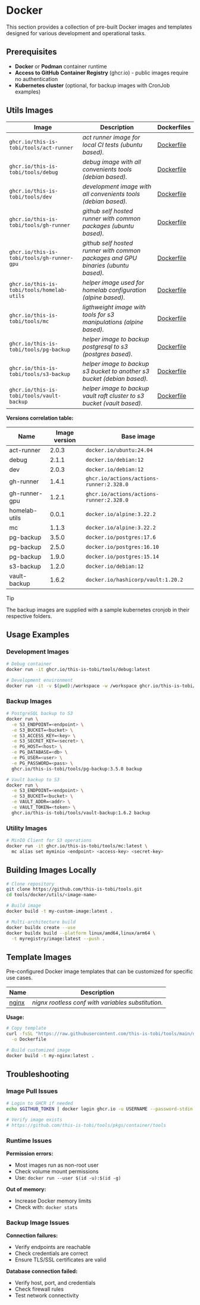 # Docker

This section provides a collection of pre-built Docker images and templates designed for various development and operational tasks.

## Prerequisites

- **Docker** or **Podman** container runtime
- **Access to GitHub Container Registry** (ghcr.io) - public images require no authentication
- **Kubernetes cluster** (optional, for backup images with CronJob examples)

## Utils Images

| Image                                      | Description                                                                       | Dockerfiles                                            |
| ------------------------------------------ | --------------------------------------------------------------------------------- | ------------------------------------------------------ |
| `ghcr.io/this-is-tobi/tools/act-runner`    | *act runner image for local CI tests (ubuntu based).*                             | [Dockerfile](../docker/utils/act-runner/Dockerfile)    |
| `ghcr.io/this-is-tobi/tools/debug`         | *debug image with all convenients tools (debian based).*                          | [Dockerfile](../docker/utils/debug/Dockerfile)         |
| `ghcr.io/this-is-tobi/tools/dev`           | *development image with all convenients tools (debian based).*                    | [Dockerfile](../docker/utils/dev/Dockerfile)           |
| `ghcr.io/this-is-tobi/tools/gh-runner`     | *github self hosted runner with common packages (ubuntu based).*                  | [Dockerfile](../docker/utils/gh-runner/Dockerfile)     |
| `ghcr.io/this-is-tobi/tools/gh-runner-gpu` | *github self hosted runner with common packages and GPU binaries (ubuntu based).* | [Dockerfile](../docker/utils/gh-runner-gpu/Dockerfile) |
| `ghcr.io/this-is-tobi/tools/homelab-utils` | *helper image used for homelab configuration (alpine based).*                     | [Dockerfile](../docker/utils/homelab-utils/Dockerfile) |
| `ghcr.io/this-is-tobi/tools/mc`            | *ligthweight image with tools for s3 manipulations (alpine based).*               | [Dockerfile](../docker/utils/mc/Dockerfile)            |
| `ghcr.io/this-is-tobi/tools/pg-backup`     | *helper image to backup postgresql to s3 (postgres based).*                       | [Dockerfile](../docker/utils/pg-backup/Dockerfile)     |
| `ghcr.io/this-is-tobi/tools/s3-backup`     | *helper image to backup s3 bucket to another s3 bucket (debian based).*           | [Dockerfile](../docker/utils/s3-backup/Dockerfile)     |
| `ghcr.io/this-is-tobi/tools/vault-backup`  | *helper image to backup vault raft cluster to s3 bucket (vault based).*           | [Dockerfile](../docker/utils/vault-backup/Dockerfile)  |

**Versions correlation table:**

| Name          | Image version | Base image                               |
| ------------- | ------------- | ---------------------------------------- |
| act-runner    | 2.0.3         | `docker.io/ubuntu:24.04`                 |
| debug         | 2.1.1         | `docker.io/debian:12`                    |
| dev           | 2.0.3         | `docker.io/debian:12`                    |
| gh-runner     | 1.4.1         | `ghcr.io/actions/actions-runner:2.328.0` |
| gh-runner-gpu | 1.2.1         | `ghcr.io/actions/actions-runner:2.328.0` |
| homelab-utils | 0.0.1         | `docker.io/alpine:3.22.2`                |
| mc            | 1.1.3         | `docker.io/alpine:3.22.2`                |
| pg-backup     | 3.5.0         | `docker.io/postgres:17.6`                |
| pg-backup     | 2.5.0         | `docker.io/postgres:16.10`               |
| pg-backup     | 1.9.0         | `docker.io/postgres:15.14`               |
| s3-backup     | 1.2.0         | `docker.io/debian:12`                    |
| vault-backup  | 1.6.2         | `docker.io/hashicorp/vault:1.20.2`       |

> [!TIP]
> The backup images are supplied with a sample kubernetes cronjob in their respective folders.

## Usage Examples

### Development Images

```sh
# Debug container
docker run -it ghcr.io/this-is-tobi/tools/debug:latest

# Development environment
docker run -it -v $(pwd):/workspace -w /workspace ghcr.io/this-is-tobi/tools/dev:latest
```

### Backup Images

```sh
# PostgreSQL backup to S3
docker run \
  -e S3_ENDPOINT=<endpoint> \
  -e S3_BUCKET=<bucket> \
  -e S3_ACCESS_KEY=<key> \
  -e S3_SECRET_KEY=<secret> \
  -e PG_HOST=<host> \
  -e PG_DATABASE=<db> \
  -e PG_USER=<user> \
  -e PG_PASSWORD=<pass> \
  ghcr.io/this-is-tobi/tools/pg-backup:3.5.0 backup

# Vault backup to S3
docker run \
  -e S3_ENDPOINT=<endpoint> \
  -e S3_BUCKET=<bucket> \
  -e VAULT_ADDR=<addr> \
  -e VAULT_TOKEN=<token> \
  ghcr.io/this-is-tobi/tools/vault-backup:1.6.2 backup
```

### Utility Images

```sh
# MinIO Client for S3 operations
docker run -it ghcr.io/this-is-tobi/tools/mc:latest \
  mc alias set myminio <endpoint> <access-key> <secret-key>
```

## Building Images Locally

```sh
# Clone repository
git clone https://github.com/this-is-tobi/tools.git
cd tools/docker/utils/<image-name>

# Build image
docker build -t my-custom-image:latest .

# Multi-architecture build
docker buildx create --use
docker buildx build --platform linux/amd64,linux/arm64 \
  -t myregistry/image:latest --push .
```

## Template Images

Pre-configured Docker image templates that can be customized for specific use cases.

| Name                                          | Description                                        |
| --------------------------------------------- | -------------------------------------------------- |
| [nginx](../docker/templates/nginx/Dockerfile) | *nignx rootless conf with variables substitution.* |

**Usage:**
```sh
# Copy template
curl -fsSL "https://raw.githubusercontent.com/this-is-tobi/tools/main/docker/templates/nginx/Dockerfile" \
  -o Dockerfile

# Build customized image
docker build -t my-nginx:latest .
```

## Troubleshooting

### Image Pull Issues

```sh
# Login to GHCR if needed
echo $GITHUB_TOKEN | docker login ghcr.io -u USERNAME --password-stdin

# Verify image exists
# https://github.com/this-is-tobi/tools/pkgs/container/tools
```

### Runtime Issues

**Permission errors:**
- Most images run as non-root user
- Check volume mount permissions
- Use: `docker run --user $(id -u):$(id -g)`

**Out of memory:**
- Increase Docker memory limits
- Check with: `docker stats`

### Backup Image Issues

**Connection failures:**
- Verify endpoints are reachable
- Check credentials are correct
- Ensure TLS/SSL certificates are valid

**Database connection failed:**
- Verify host, port, and credentials
- Check firewall rules
- Test network connectivity
